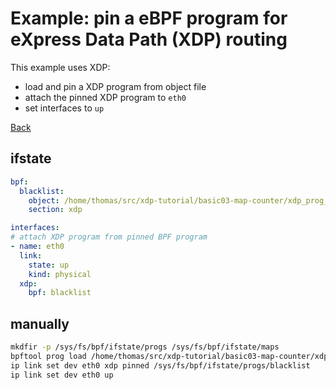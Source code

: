 # Example: pin a eBPF program for eXpress Data Path (XDP) routing

This example uses XDP:
- load and pin a XDP program from object file
- attach the pinned XDP program to `eth0`
- set interfaces to `up`

[Back](../examples.md)


## ifstate

```yaml
bpf:
  blacklist:
    object: /home/thomas/src/xdp-tutorial/basic03-map-counter/xdp_prog_kern.o
    section: xdp

interfaces:
# attach XDP program from pinned BPF program
- name: eth0
  link:
    state: up
    kind: physical
  xdp:
    bpf: blacklist
```

## manually

```bash
mkdfir -p /sys/fs/bpf/ifstate/progs /sys/fs/bpf/ifstate/maps
bpftool prog load /home/thomas/src/xdp-tutorial/basic03-map-counter/xdp_prog_kern.o /sys/fs/bpf/ifstate/progs/blacklist type xdp pinmaps /sys/fs/bpf/ifstate/maps/blacklist
ip link set dev eth0 xdp pinned /sys/fs/bpf/ifstate/progs/blacklist
ip link set dev eth0 up
```
